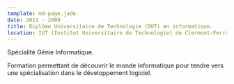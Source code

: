 ```yaml
---
template: md-page.jade
date: 2011 - 2009
title: Diplôme Universitaire de Technologie (DUT) en informatique.
location: IUT (Institut Universitaire de Technologie) de Clermont-Ferrand, France.
---
```

Spécialité Génie Informatique.

Formation permettant de découvrir le monde informatique pour tendre vers une spécialisation dans le développement logiciel.